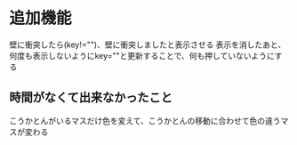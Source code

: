 # 追加機能
壁に衝突したら(key!="")、壁に衝突しましたと表示させる
表示を消したあと、何度も表示しないようにkey=""と更新することで、何も押していないようにする
## 時間がなくて出来なかったこと
こうかとんがいるマスだけ色を変えて、こうかとんの移動に合わせて色の違うマスが変わる
